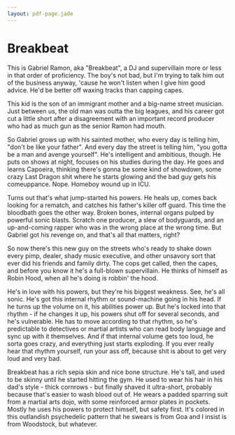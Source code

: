 ```yaml
---
layout: pdf-page.jade
---
```


# Breakbeat

This is Gabriel Ramon, aka "Breakbeat", a DJ and supervillain more or less in that order of proficiency.
The boy's not bad, but I'm trying to talk him out of the business anyway, 'cause he won't listen when I give him good advice.
He'd be better off waxing tracks than capping capes.

This kid is the son of an immigrant mother and a big-name street musician.
Just between us, the old man was outta the big leagues,
and his career got cut a little short after a disagreement with an important record producer
who had as much gun as the senior Ramon had mouth.

So Gabriel grows up with his sainted mother, who every day is telling him, "don't be like your father".
And every day the street is telling him, "you gotta be a man and avenge yourself".
He's intelligent and ambitious, though.
He puts on shows at night, focuses on his studies during the day.
He goes and learns Capoeira, thinking there's gonna be some kind of showdown,
some crazy Last Dragon shit where he starts glowing and the bad guy gets his comeuppance.
Nope. Homeboy wound up in ICU.

Turns out that's what jump-started his powers.
He heals up, comes back looking for a rematch, and catches his father's killer off guard.
This time the bloodbath goes the other way.
Broken bones, internal organs pulped by powerful sonic blasts.
Scratch one producer, a slew of bodyguards, and an up-and-coming rapper who was in the wrong place at the wrong time.
But Gabriel got his revenge on, and that's all that matters, right?

So now there's this new guy on the streets who's ready to shake down every pimp,
dealer, shady music executive, and other unsavory sort that ever did his friends and family dirty.
The cops get called, then the capes, and before you know it he's a full-blown supervillain.
He thinks of himself as Robin Hood, when all he's doing is robbin' the hood.

He's in love with his powers, but they're his biggest weakness.
See, he's all sonic.
He's got this internal rhythm or sound-machine going in his head.
If he turns up the volume on it, his abilities power up.
But he's locked into that rhythm - if he changes it up, his powers shut off for several seconds, and he's vulnerable.
He has to move according to that rhythm, so he's predictable to detectives or martial artists who can
read body language and sync up with it themselves.
And if that internal volume gets too loud, he sorta goes crazy, and everything just starts exploding.
If you ever really hear that rhythm yourself, run your ass off, because shit is about to get very loud and very bad.

Breakbeat has a rich sepia skin and nice bone structure.
He's tall, and used to be skinny until he started hitting the gym.
He used to wear his hair in his dad's style - thick cornrows - but finally shaved it ultra-short,
probably because that's easier to wash blood out of.
He wears a padded sparring suit from a martial arts dojo, with some reinforced armor plates in pockets.
Mostly he uses his powers to protect himself, but safety first.
It's colored in this outlandish psychedelic pattern that he swears is from Goa and I insist is from Woodstock, but whatever.
